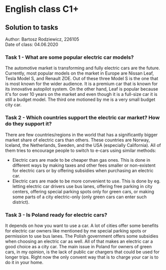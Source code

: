 # English class C1+

## Solution to tasks

Author: Bartosz Rodziewicz, 226105  
Date of class: 04.06.2020

### Task 1 - What are some popular electric car models?

The automotive market is transforming and fully electric cars are the future. Currently, most popular models on the market in Europe are Nissan Leaf, Tesla Model S, and Renault ZOE. Out of these three Model S is the one that is most known for the wider audience. It is a premium car that is known for its innovative autopilot system. On the other hand, Leaf is popular because it's for over 10 years on the market and even though it is a full-size car it is still a budget model. The third one motioned by me is a very small budget city car.

### Task 2 - Which countries support the electric car market? How do they support it?

There are few countries/regions in the world that has a significantly bigger market share of electric cars than others. These countries are Norway, Iceland, the Netherlands, Sweden, and the USA (especially California). All of them tries to encourage people to switch to e-cars using similar methods:
* Electric cars are made to be cheaper than gas ones. This is done in different ways by making taxes and other fees smaller or non-existent for electric cars or by offering subsidies when purchasing an electric car.
* Electric cars are made to be more convenient to use. This is done by eg. letting electric car drivers use bus lanes, offering free parking in city centers, offering special parking spots only for green cars, or making some parts of a city electric-only (only green cars can enter such district).

### Task 3 - Is Poland ready for electric cars?

It depends on how you want to use a car. A lot of cities offer some benefits for electric car owners like mentioned by me special parking spots or permission to use bus lanes. The Polish government offers some subsidies when choosing an electric car as well. All of that makes an electric car a good choice as a city car. The main issue in Poland for owners of green cars, in my opinion, is the lack of public car chargers that could be used for longer trips. Right now the only convent way that is to charge your car is to do it in your home.
